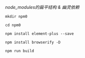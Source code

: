 *node_modules的扁平结构 & 幽灵依赖*

`mkdir npm0`

`cd npm0`

`npm install element-plus --save`

`npm install browserify -D`

`npm run build`
